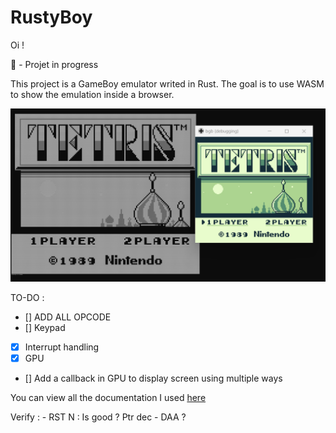 # RustyBoy

Oi !

🚧 - Projet in progress


This project is a GameBoy emulator writed in Rust.
The goal is to use WASM to show the emulation inside a browser. 

![Vue de l'écran principal](img/main_screen.png?raw=true "Ecran principal")


TO-DO :
- [] ADD ALL OPCODE
- [] Keypad
- [X] Interrupt handling
- [X] GPU
- [] Add a callback in GPU to display screen using multiple ways

You can view all the documentation I used [here](docs.md)

Verify :
    - RST N : Is good ? Ptr dec
    - DAA ?